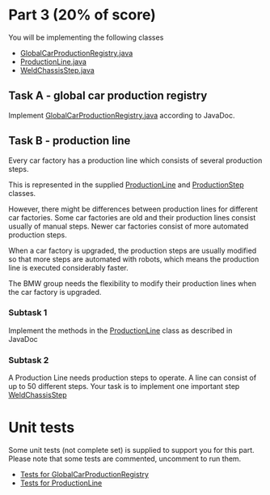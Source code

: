 # Part 3 (20% of score)

You will be implementing the following classes

* [GlobalCarProductionRegistry.java](GlobalCarProductionRegistry.java)
* [ProductionLine.java](ProductionLine.java)
* [WeldChassisStep.java](WeldChassisStep.java)

## Task A - global car production registry
Implement [GlobalCarProductionRegistry.java](GlobalCarProductionRegistry.java) according to JavaDoc.


## Task B - production line
Every car factory has a production line which consists of several production steps.

This is represented in the supplied [ProductionLine](ProductionLine.java) and [ProductionStep](../../../../no/ntnu/tdt4100/part3/ProductionStep.java) classes.

However, there might be differences between production lines for different car factories.
Some car factories are old and their production lines consist usually of manual steps.
Newer car factories consist of more automated production steps.

When a car factory is upgraded, the production steps are usually modified so that more steps are automated with robots, which means the production line is executed considerably faster.

The BMW group needs the flexibility to modify their production lines when the car factory is upgraded.

### Subtask 1
Implement the methods in the [ProductionLine](ProductionLine.java) class as described in JavaDoc

### Subtask 2

A Production Line needs production steps to operate. A line can consist of up to 50 different steps. Your task is to implement one important step [WeldChassisStep](WeldChassisStep.java)

# Unit tests

Some unit tests (not complete set) is supplied to support you for this part. Please note that some tests are commented, uncomment to run them.
* [Tests for GlobalCarProductionRegistry](../../../../../../test/java/com/bmw/manufacturing/part3/GlobalCarProductionRegistryTests.java)
* [Tests for ProductionLine](../../../../../../test/java/com/bmw/manufacturing/part3/ProductionLineTests.java)
